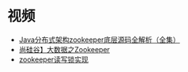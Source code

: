 







# 视频

* [Java分布式架构zookeeper底层源码全解析（全集）](https://www.bilibili.com/video/av59755888/?spm_id_from=333.788.videocard.17)
* [尚硅谷】大数据之Zookeeper](https://www.bilibili.com/video/av31971404?from=search&seid=8155618847316669100)
* [zookeeper读写锁实现](https://www.bilibili.com/video/av73040190?from=search&seid=11244131792888282581)
